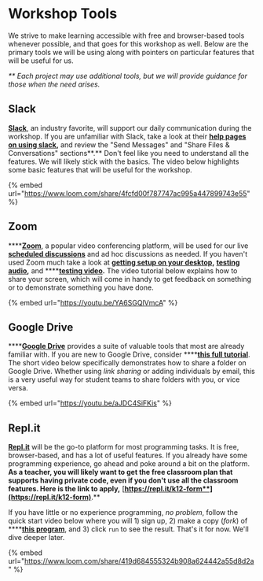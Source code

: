 # Workshop Tools

We strive to make learning accessible with free and browser-based tools whenever possible, and that goes for this workshop as well. Below are the primary tools we will be using along with pointers on particular features that will be useful for us.

_\*\* Each project may use additional tools, but we will provide guidance for those when the need arises._

## Slack

[**Slack**](https://slack.com), an industry favorite, will support our daily communication during the workshop. If you are unfamiliar with Slack, take a look at their [**help pages on using slack**](https://slack.com/help/categories/200111606)**,** and review the "Send Messages" and "Share Files & Conversations" sections**.** Don't feel like you need to understand all the features. We will likely stick with the basics. The video below highlights some basic features that will be useful for the workshop. 

{% embed url="https://www.loom.com/share/4fcfd00f787747ac995a447899743e55" %}

## Zoom

\*\*\*\*[**Zoom**](https://zoom.com), a popular video conferencing platform, will be used for our live [**scheduled discussions**](../schedule.md) and ad hoc discussions as needed. If you haven't used Zoom much take a look at [**getting setup on your desktop**](https://support.zoom.us/hc/en-us/sections/200305583-Desktop)**,** [**testing audio**](https://support.zoom.us/hc/en-us/articles/201362283-Testing-computer-or-device-audio)**,** and ****[**testing video**](https://support.zoom.us/hc/en-us/articles/201362313-How-Do-I-Test-My-Video-)**.** The video tutorial below explains how to share your screen, which will come in handy to get feedback on something  or to demonstrate something you have done.

{% embed url="https://youtu.be/YA6SGQlVmcA" %}

## Google Drive

\*\*\*\*[**Google Drive**](https://drive.google.com) provides a suite of valuable tools that most are already familiar with. If you are new to Google Drive, consider ****[**this full tutorial**](https://www.youtube.com/watch?v=qg7d_FqiePo). The short video below specifically demonstrates how to share a folder on Google Drive. Whether using _link sharing_ or adding individuals by email, this is a very useful way for student teams to share folders with you, or vice versa.

{% embed url="https://youtu.be/aJDC4SiFKis" %}

## Repl.it

[**Repl.it**](https://repl.it) will be the go-to platform for most programming tasks.  It is free, browser-based, and has a lot of useful features. If you already have some programming experience, go ahead and poke around a bit on the platform. **As a teacher, you will likely want to get the free classroom plan that supports having private code, even if you don't use all the classroom features. Here is the link to apply,** [**https://repl.it/k12-form**](https://repl.it/k12-form)**.**

If you have little or no experience programming, _no problem_,  follow the quick start video below  where you will 1\) sign up, 2\) make a copy \(_fork_\) of ****[**this program**](https://repl.it/@jimlyst/Hello-World), and 3\) click `run` to see the result. That's it for now. We'll dive deeper later. 

{% embed url="https://www.loom.com/share/419d684555324b908a624442a55d8d2a" %}





